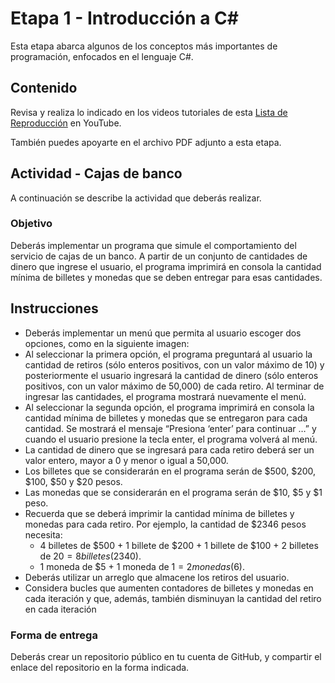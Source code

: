 # Etapa 1 - Introducción a C#
Esta etapa abarca algunos de los conceptos más importantes de programación, enfocados en el lenguaje C#.

## Contenido
Revisa y realiza lo indicado en los videos tutoriales de esta [Lista de Reproducción](https://www.youtube.com/playlist?list=PL0-hIHBwsOM525xhkhjAwcSZ4htMKdQIH) en YouTube.

También puedes apoyarte en el archivo PDF adjunto a esta etapa.

## Actividad - Cajas de banco
A continuación se describe la actividad que deberás realizar.

### Objetivo
Deberás implementar un programa que simule el comportamiento del servicio de cajas de un banco. A partir de un conjunto de cantidades de dinero que ingrese el usuario, el
programa imprimirá en consola la cantidad mínima de billetes y monedas que se deben entregar para esas cantidades.

## Instrucciones
- Deberás implementar un menú que permita al usuario escoger dos opciones, como en la siguiente imagen:
- Al seleccionar la primera opción, el programa preguntará al usuario la cantidad de retiros (sólo enteros positivos, con un valor máximo de 10) y posteriormente el usuario ingresará la cantidad de dinero (sólo enteros positivos, con un valor máximo
de 50,000) de cada retiro. Al terminar de ingresar las cantidades, el programa mostrará nuevamente el menú.
- Al seleccionar la segunda opción, el programa imprimirá en consola la cantidad mínima de billetes y monedas que se entregaron para cada cantidad. Se mostrará el
mensaje “Presiona ‘enter’ para continuar …” y cuando el usuario presione la tecla enter, el programa volverá al menú.
- La cantidad de dinero que se ingresará para cada retiro deberá ser un valor entero, mayor a 0 y menor o igual a 50,000.
- Los billetes que se considerarán en el programa serán de $500, $200, $100, $50 y $20 pesos.
- Las monedas que se considerarán en el programa serán de $10, $5 y $1 peso.
- Recuerda que se deberá imprimir la cantidad mínima de billetes y monedas para cada retiro. Por ejemplo, la cantidad de $2346 pesos necesita:
  - 4 billetes de $500 + 1 billete de $200 + 1 billete de $100 + 2 billetes de $20 = 8 billetes ($2340).
  - 1 moneda de $5 + 1 moneda de $1 = 2 monedas ($6).
- Deberás utilizar un arreglo que almacene los retiros del usuario.
- Considera bucles que aumenten contadores de billetes y monedas en cada iteración y que, además, también disminuyan la cantidad del retiro en cada iteración

### Forma de entrega
Deberás crear un repositorio público en tu cuenta de GitHub, y compartir el enlace del repositorio en la forma indicada.
